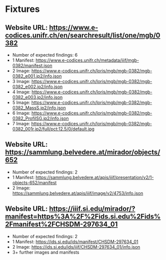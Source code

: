 # Fixtures

## Website URL: https://www.e-codices.unifr.ch/en/searchresult/list/one/mgb/0382
* Number of expected findings: 6
* 1 Manifest: https://www.e-codices.unifr.ch/metadata/iiif/mgb-0382/manifest.json
* 2 Image: https://www.e-codices.unifr.ch/loris/mgb/mgb-0382/mgb-0382_e001.jp2/info.json
* 3 Image: https://www.e-codices.unifr.ch/loris/mgb/mgb-0382/mgb-0382_e002.jp2/info.json
* 4 Image: https://www.e-codices.unifr.ch/loris/mgb/mgb-0382/mgb-0382_e003.jp2/info.json
* 5 Image: https://www.e-codices.unifr.ch/loris/mgb/mgb-0382/mgb-0382_MassS.jp2/info.json
* 6 Image: https://www.e-codices.unifr.ch/loris/mgb/mgb-0382/mgb-0382_ProfilSG.jp2/info.json
* 7 Image: https://www.e-codices.unifr.ch/loris/mgb/mgb-0382/mgb-0382_001r.jp2/full/pct:12.5/0/default.jpg

## Website URL: https://sammlung.belvedere.at/mirador/objects/652
* Number of expected findings: 2
* 1 Manifest: https://sammlung.belvedere.at/apis/iiif/presentation/v2/1-objects-652/manifest
* 2 Image: https://sammlung.belvedere.at/apis/iiif/image/v2/4753/info.json
  
## Website URL: https://iiif.si.edu/mirador/?manifest=https%3A%2F%2Fids.si.edu%2Fids%2Fmanifest%2FCHSDM-297634_01 
* Number of expected findings: 2
* 1 Manifest: https://ids.si.edu/ids/manifest/CHSDM-297634_01
* 2 Image: https://ids.si.edu/ids/iiif/CHSDM-297634_01/info.json
* 3+ further images and manifests
